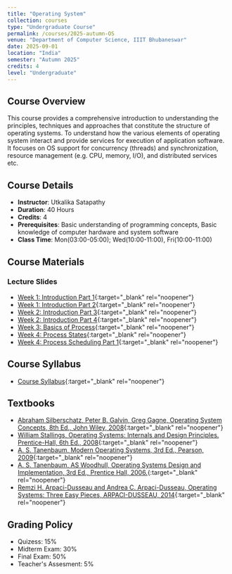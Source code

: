 ```yaml
---
title: "Operating System"
collection: courses
type: "Undergraduate Course"
permalink: /courses/2025-autumn-OS
venue: "Department of Computer Science, IIIT Bhubaneswar"
date: 2025-09-01
location: "India"
semester: "Autumn 2025"
credits: 4
level: "Undergraduate"
---
```


## Course Overview
This course provides a comprehensive introduction to understanding the principles, techniques and approaches that constitute the structure of operating systems. To understand how the various elements of operating system interact and provide services for execution of application software. It focuses on OS support for concurrency (threads) and synchronization, resource management (e.g. CPU, memory, I/O), and distributed services etc.

## Course Details
* **Instructor**: Utkalika Satapathy
* **Duration**: 40 Hours
* **Credits**: 4
* **Prerequisites**: Basic understanding of programming concepts, Basic knowledge of computer hardware and system software
* **Class Time**: Mon(03:00-05:00); Wed(10:00-11:00), Fri(10:00-11:00)

## Course Materials

### Lecture Slides
* [Week 1: Introduction Part 1](https://drive.google.com/file/d/1yF6p1FKQ10MOmBvcyjW5Br4e5tPp5jw9/view?usp=drive_link){:target="_blank" rel="noopener"}
* [Week 1: Introduction Part 2](https://drive.google.com/file/d/1auH8GPpJRD5Wq2LulnlC1MpndAlcYpnV/view?usp=drive_link){:target="_blank" rel="noopener"}
* [Week 2: Introduction Part 3](https://drive.google.com/file/d/1oxvtvdRqnb4yMD_FgmWd8CGK9NymCC7d/view?usp=drive_link){:target="_blank" rel="noopener"}
* [Week 2: Introduction Part 4](https://drive.google.com/file/d/15uWk4c1xmRoFsptXI4tZ8ybu3uh3ZrKD/view?usp=drive_link){:target="_blank" rel="noopener"}
* [Week 3: Basics of Process](https://drive.google.com/file/d/1Q9CK5rDuRcGsnq9EGV1pY7-Td8e2cEQx/view?usp=drive_link){:target="_blank" rel="noopener"}
* [Week 4: Process States](https://drive.google.com/file/d/1aY5jbumhgicYJQ4qtL0st50buZhx760f/view?usp=drive_link){:target="_blank" rel="noopener"}
* [Week 4: Process Scheduling Part 1](https://drive.google.com/file/d/1_LvzCvCgLnQN5-oI_zd-z_5gje59SLfO/view?usp=drive_link){:target="_blank" rel="noopener"}




<!-- ### Programming Assignments
* [Assignment 1: Array and List Operations](files/courses/data-structures/assignment1.pdf)
* [Assignment 2: Stack and Queue Implementation](files/courses/data-structures/assignment2.pdf)
* [Assignment 3: Tree Traversal and BST Operations](files/courses/data-structures/assignment3.pdf)
* [Assignment 4: Graph Algorithms](files/courses/data-structures/assignment4.pdf) -->

## Course Syllabus
* [Course Syllabus](https://drive.google.com/file/d/1vH8b2uMTJEBqTQGGszlqgWpFYR0bZSb_/view){:target="_blank" rel="noopener"}


## Textbooks
* [Abraham Silberschatz, Peter B. Galvin, Greg Gagne, Operating System Concepts, 8th Ed., John Wiley, 2008](https://drive.google.com/file/d/1HRYnFn6tAHe_8R-M9fKo8-jQ6Ospikvc/view?usp=sharing){:target="_blank" rel="noopener"}
* [William Stallings, Operating Systems: Internals and Design Principles. Prentice-Hall, 6th Ed., 2008](https://drive.google.com/file/d/1m48K3Uwg574pLnxlbwNRmeDK7JmWYScT/view?usp=sharing){:target="_blank" rel="noopener"}
* [A. S. Tanenbaum, Modern Operating Systems, 3rd Ed., Pearson, 2009](https://drive.google.com/file/d/1-UXPh-kRdgWBqrz7jo1n7zrhVUjvTkJA/view?usp=sharing){:target="_blank" rel="noopener"}
* [A. S. Tanenbaum, AS Woodhull, Operating Systems Design and Implementation, 3rd Ed., Prentice Hall, 2006.](https://drive.google.com/file/d/1oQnpW3a_l8eZjF4424avraqaq9PnfGWv/view?usp=sharing){:target="_blank" rel="noopener"}
* [Remzi H. Arpaci-Dusseau and Andrea C. Arpaci-Dusseau, Operating Systems: Three Easy Pieces, ARPACI-DUSSEAU, 2014](https://drive.google.com/file/d/1Tja2wdKt8Uz1hGRpCbpzIYyYS_DYv01n/view?usp=sharing){:target="_blank" rel="noopener"}


<!-- To Add
* [Textbook: Introduction to Algorithms (CLRS)](files/courses/data-structures/textbook.pdf)
* [Programming Guidelines](files/courses/data-structures/programming-guidelines.pdf)
* [Sample Code Repository](https://github.com/usatpath01/data-structures-course) -->

<!-- ## Course Objectives
By the end of this course, students will be able to:
- Implement and analyze fundamental data structures
- Design efficient algorithms for common problems
- Analyze time and space complexity of algorithms
- Apply data structures and algorithms to solve real-world problems -->

## Grading Policy
- Quizess: 15%
- Midterm Exam: 30%
- Final Exam: 50%
- Teacher's Assesment: 5%
